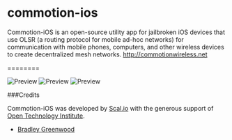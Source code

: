 commotion-ios
=============

Commotion-iOS is an open-source utility app for jailbroken iOS devices that use OLSR (a routing protocol for mobile ad-hoc networks) for communication with mobile phones, computers, and other wireless devices to create decentralized mesh networks.  http://commotionwireless.net

========

![Preview](https://github.com/bmgdev/commotion-ios/blob/master/commotion-ios/images/screenshots/1.PNG?raw=true) 
![Preview](https://github.com/bmgdev/commotion-ios/blob/master/commotion-ios/images/screenshots/2.PNG?raw=true) 
![Preview](https://github.com/bmgdev/commotion-ios/blob/master/commotion-ios/images/screenshots/3.PNG?raw=true)

###Credits

Commotion-iOS was developed by [Scal.io](http://scal.io) with the generous support of [Open Technology Institute](http://oti.newamerica.net/).

- [Bradley Greenwood](https://github.com/bmgdev/)

